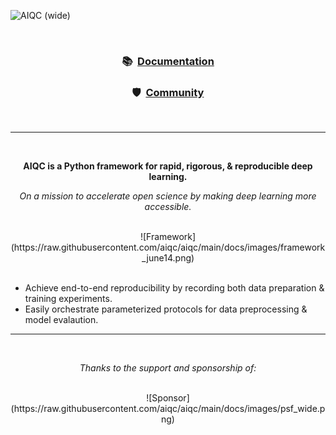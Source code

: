 <!-- This page is formatted for GitHub's markdown renderer -->
![AIQC (wide)](https://raw.githubusercontent.com/aiqc/aiqc/main/docs/images/aiqc_logo_banner_controlroom.png)

<br />

<h3 align='center'>📚&nbsp;&nbsp;<a href="https://aiqc.readthedocs.io/">Documentation</a></h3>

<h3 align='center'>🛡️&nbsp;&nbsp;<a href="https://aiqc.readthedocs.io/en/latest/community.html">Community</a></h3>

<br />

---

<br />

<p align='center'><b>AIQC is a Python framework for rapid, rigorous, & reproducible deep learning.</b></p>

<p align='center'><i>On a mission to accelerate open science by making deep learning more accessible.</i></p>

<br />
<center>
![Framework](https://raw.githubusercontent.com/aiqc/aiqc/main/docs/images/framework_june14.png)
</center>
<br />


* Achieve end-to-end reproducibility by recording both data preparation & training experiments.
* Easily orchestrate parameterized protocols for data preprocessing & model evalaution.


---

<br />

<p align='center'><i>Thanks to the support and sponsorship of:</i></p>

<br />
<center>
![Sponsor](https://raw.githubusercontent.com/aiqc/aiqc/main/docs/images/psf_wide.png)
</center>